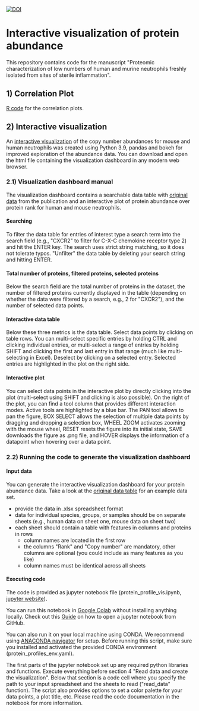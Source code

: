 [![DOI](https://zenodo.org/badge/761136130.svg)](https://zenodo.org/doi/10.5281/zenodo.10817746)

# Interactive visualization of protein abundance

This repository contains code for the manuscript "Proteomic characterization of low numbers of human and murine neutrophils freshly isolated from sites of sterile inflammation".

## 1) Correlation Plot

[R code](https://github.com/voidsailor/protein_abundance_visualization/blob/main/correlation_plot_human_1000.R) for the correlation plots.

## 2) Interactive visualization

An [interactive visualization](https://github.com/voidsailor/protein_abundance_visualization/blob/main/human_mouse_105_copy_number_plot.html) of the copy number abundances for mouse and human neutrophils was created using Python 3.9, pandas and bokeh for improved exploration of the abundance data. You can download and open the html file containing the visualization dashboard in any modern web browser.

### 2.1) Visualization dashboard manual

The visualization dashboard contains a searchable data table with [original data](https://github.com/voidsailor/protein_abundance_visualization/blob/main/copy_number_distribution_human_mouse_105.xlsx) from the publication and an interactive plot of protein abundance over protein rank for human and mouse neutrophils.

#### Searching

To filter the data table for entries of interest type a search term into the search field (e.g., "CXCR2" to filter for C-X-C chemokine receptor type 2) and hit the ENTER key. The search uses strict string matching, so it does not tolerate typos. "Unfilter" the data table by deleting your search string and hitting ENTER.

#### Total number of proteins, filtered proteins, selected proteins

Below the search field are the total number of proteins in the dataset, the number of filtered proteins currently displayed in the table (depending on whether the data were filtered by a search, e.g., 2 for "CXCR2"), and the number of selected data points.

#### Interactive data table

Below these three metrics is the data table. Select data points by clicking on table rows. You can multi-select specific entries by holding CTRL and clicking individual entries, or multi-select a range of entries by holding SHIFT and clicking the first and last entry in that range (much like multi-selecting in Excel). Deselect by clicking on a selected entry. Selected entries are highlighted in the plot on the right side.

#### Interactive plot

You can select data points in the interactive plot by directly clicking into the plot (multi-select using SHIFT and clicking is also possible). On the right of the plot, you can find a tool column that provides different interaction modes. Active tools are highlighted by a blue bar. The PAN tool allows to pan the figure, BOX SELECT allows the selection of multiple data points by dragging and dropping a selection box, WHEEL ZOOM activates zooming with the mouse wheel, RESET resets the figure into its initial state, SAVE downloads the figure as .png file, and HOVER displays the information of a datapoint when hovering over a data point.

### 2.2) Running the code to generate the visualization dashboard

#### Input data

You can generate the interactive visualization dashboard for your protein abundance data. Take a look at the [original data table](https://github.com/voidsailor/protein_abundance_visualization/blob/main/copy_number_distribution_human_mouse_105.xlsx) for an example data set.

- provide the data in .xlsx spreadsheet format
- data for individual species, groups, or samples should be on separate sheets (e.g., human data on sheet one, mouse data on sheet two)
- each sheet should contain a table with features in columns and proteins in rows
  - column names are located in the first row
  - the columns "Rank" and "Copy number" are mandatory, other columns are optional (you could include as many features as you like)
  - column names must be identical across all sheets

#### Executing code

The code is provided as jupyter notebook file (protein_profile_vis.ipynb, [jupyter website](https://jupyter.org/)).

You can run this notebook in [Google Colab](https://colab.google/) without installing anything locally. Check out this [Guide](https://saturncloud.io/blog/how-can-i-run-notebooks-of-a-github-project-in-google-colab/) on how to open a jupyter notebook from GitHub.

You can also run it on your local machine using CONDA. We recommend using [ANACONDA navigator](https://docs.anaconda.com/free/navigator/index.html) for setup. Before running this script, make sure you installed and activated the provided CONDA environment (protein_profiles_env.yaml).

The first parts of the jupyter notebook set up any required python libraries and functions. Execute everything before section 4 "Read data and create the visualization". Below that section is a code cell where you specify the path to your input spreadsheet and the sheets to read ("read_data" function). The script also provides options to set a color palette for your data points, a plot title, etc. Please read the code documentation in the notebook for more information.
